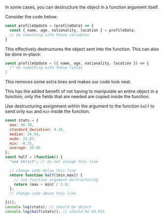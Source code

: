 In some cases, you can destructure the object in a function argument itself.

Consider the code below:
```js
const profileUpdate = (profileData) => {
  const { name, age, nationality, location } = profileData;
  // do something with these variables
}
```
This effectively destructures the object sent into the function. This can also be done in-place:

```js
const profileUpdate = ({ name, age, nationality, location }) => {
  /* do something with these fields 
}
```
This removes some extra lines and makes our code look neat.

This has the added benefit of not having to manipulate an entire object in a function; 
only the fields that are needed are copied inside the function.


Use destructuring assignment within the argument to the function `half` to send only `max` and `min` inside the function.

```js
const stats = {
  max: 56.78,
  standard_deviation: 4.34,
  median: 34.54,
  mode: 23.87,
  min: -0.75,
  average: 35.85
};
const half = (function() {
  "use strict"; // do not change this line

  // change code below this line
  return function half({min,max}) {
    // use function argument destructuring
    return (max + min) / 2.0;
  };
  // change code above this line

})();
console.log(stats); // should be object
console.log(half(stats)); // should be 28.015
```